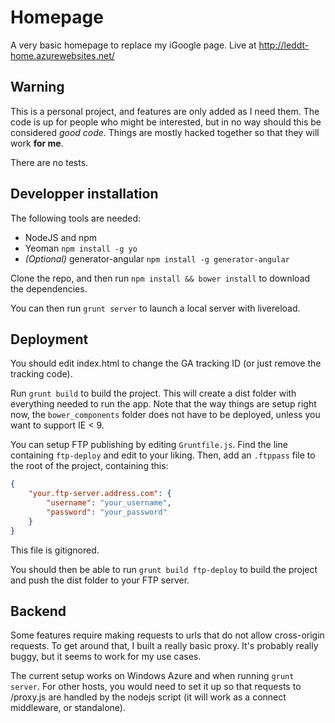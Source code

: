Homepage
========

A very basic homepage to replace my iGoogle page. Live at http://leddt-home.azurewebsites.net/

Warning
-------

This is a personal project, and features are only added as I need them. The code is up for people who might be interested, but in no way should this be considered *good code*. Things are mostly hacked together so that they will work **for me**.

There are no tests.

Developper installation
-----------------------

The following tools are needed:

 - NodeJS and npm
 - Yeoman `npm install -g yo`
 - *(Optional)* generator-angular `npm install -g generator-angular`

Clone the repo, and then run `npm install && bower install` to download the dependencies.

You can then run `grunt server` to launch a local server with livereload.

Deployment
----------

You should edit index.html to change the GA tracking ID (or just remove the tracking code).

Run `grunt build` to build the project. This will create a dist folder with everything needed to run the app. Note that the way things are setup right now, the `bower_components` folder does not have to be deployed, unless you want to support IE < 9.

You can setup FTP publishing by editing `Gruntfile.js`. Find the line containing `ftp-deploy` and edit to your liking. Then, add an `.ftppass` file to the root of the project, containing this:

```json
{
    "your.ftp-server.address.com": {
        "username": "your_username",
        "password": "your_password"
    }
}
```

This file is gitignored.

You should then be able to run `grunt build ftp-deploy` to build the project and push the dist folder to your FTP server.

Backend
-------

Some features require making requests to urls that do not allow cross-origin requests. To get around that, I built a really basic proxy. It's probably really buggy, but it seems to work for my use cases. 

The current setup works on Windows Azure and when running `grunt server`. For other hosts, you would need to set it up so that requests to /proxy.js are handled by the nodejs script (it will work as a connect middleware, or standalone).